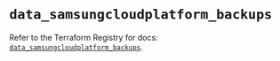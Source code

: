 # `data_samsungcloudplatform_backups`

Refer to the Terraform Registry for docs: [`data_samsungcloudplatform_backups`](https://registry.terraform.io/providers/samsungsdscloud/samsungcloudplatform/3.13.0/docs/data-sources/backups).

